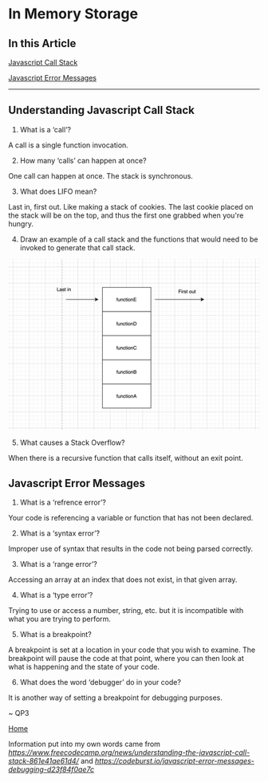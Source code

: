 # In Memory Storage

## In this Article

[Javascript Call Stack](#topic1)

[Javascript Error Messages](#topic2)

---

<a name="topic1"></a>

## Understanding Javascript Call Stack

1. What is a ‘call’?

A call is a single function invocation. 

2. How many ‘calls’ can happen at once?

One call can happen at once. The stack is synchronous.

3. What does LIFO mean?

Last in, first out. Like making a stack of cookies. The last cookie placed on the stack will be on the top, and thus the first one grabbed when you're hungry. 

4. Draw an example of a call stack and the functions that would need to be invoked to generate that call stack.

![Call Stack](../images/callstack.png)

5. What causes a Stack Overflow?

When there is a recursive function that calls itself, without an exit point. 

<a name="topic2"></a>

## Javascript Error Messages

1. What is a ‘refrence error’?

Your code is referencing a variable or function that has not been declared.

2. What is a ‘syntax error’?

Improper use of syntax that results in the code not being parsed correctly. 

3. What is a ‘range error’?

Accessing an array at an index that does not exist, in that given array.

4. What is a ‘type error’?

Trying to use or access a number, string, etc. but it is incompatible with what you are trying to perform.

5. What is a breakpoint?

A breakpoint is set at a location in your code that you wish to examine. The breakpoint will pause the code at that point, where you can then look at what is happening and the state of your code.

6. What does the word ‘debugger’ do in your code?

It is another way of setting a breakpoint for debugging purposes. 

~ QP3

[Home](../README.md)

Information put into my own words came from *https://www.freecodecamp.org/news/understanding-the-javascript-call-stack-861e41ae61d4/* and *https://codeburst.io/javascript-error-messages-debugging-d23f84f0ae7c*
